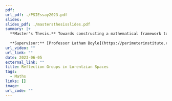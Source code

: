 ```yaml
---
pdf: 
url_pdf: ./PSIEssay2023.pdf
slides:
slides_pdf: ./mastersthesisslides.pdf
summary: |+
  **Master's Thesis.** Towards constructing a mathematical framework to generalise the use of reflection groups in classifying discrete symmetries of Lorentzian spaces. We present a generalisation of the notion of crystallographic symmetry, an important property in the classical study of lattices and reflection groups, and then demonstrate substantial differences between reflection groups in Euclidean spaces vs Lorentzian spaces. 
  
  **Supervisor:** [Professor Latham Boyle](https://perimeterinstitute.ca/people/latham-boyle).
url_video: ""
url_link: ""
date: 2023-06-05
external_link: ""
title: Reflection Groups in Lorentzian Spaces
tags:
  - Maths
links: []
image: 
url_code: ""
---
```


